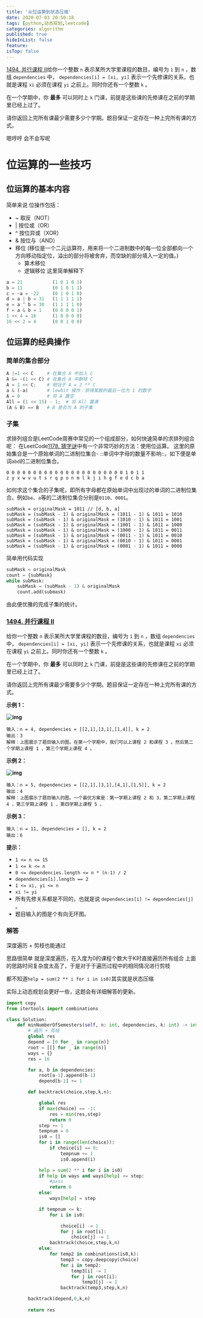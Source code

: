```yaml
---
title: '从位运算到状态压缩'
date: 2020-07-03 20:50:18
tags: [python,动态规划,leetcode]
categories: algorithm
published: true
hideInList: false
feature: 
isTop: false
---
```




[1494. 并行课程 II](https://leetcode-cn.com/problems/parallel-courses-ii/)给你一个整数 `n` 表示某所大学里课程的数目，编号为 `1` 到 `n` ，数组 `dependencies` 中， `dependencies[i] = [xi, yi]` 表示一个先修课的关系，也就是课程 `xi` 必须在课程 `yi` 之前上。同时你还有一个整数 `k` 。

在一个学期中，你 **最多** 可以同时上 `k` 门课，前提是这些课的先修课在之前的学期里已经上过了。

请你返回上完所有课最少需要多少个学期。题目保证一定存在一种上完所有课的方式。

嗯哼哼 会不会写呢

<!-- more -->

# 位运算的一些技巧

## 位运算的基本内容

简单来说
位操作包括：

- ~ 取反（NOT）
- | 按位或（OR）
- ^ 按位异或（XOR）
- & 按位与（AND）
- 移位 (移位是一个二元运算符，用来将一个二进制数中的每一位全部都向一个方向移动指定位，溢出的部分将被舍弃，而空缺的部分填入一定的值。)
  - 算术移位
  - 逻辑移位
    这里简单解释下

```Python
a = 21           (1 0 1 0 1)
b = 11           (0 1 0 1 1)
c = ~a = -22     (0 1 0 1 0)
d = a | b = 31   (1 1 1 1 1)
e = a ^ b = 30   (1 1 1 1 0)
f = a & b = 1    (0 0 0 0 1)
1 << 4 = 16      (1 0 0 0 0)
16 << 2 = 4      (0 0 1 0 0)
```

## 位运算的经典操作

### 简单的集合部分

```python
A |=1 << C     # 在集合 A 中加入 C
A &= ~(1 << C) # 在集合 A 中删除 C 
A = 1 << C;    # 相当于 A = 2 ** C
a & (-a)       # lowbit 操作：获得某数的最后一位为 1 的数字
A = 0          # 将 A 置空
All = (1 << 15) - 1;  # 将 All 置满
(A & B) == B   # B 是否为 A 的子集
```

### 子集

求排列组合是LeetCode周赛中常见的一个组成部分，如何快速简单的求排列组合呢：
在LeetCode[1178. 猜字谜](https://leetcode-cn.com/problems/number-of-valid-words-for-each-puzzle/)中有一个非常巧妙的方法：使用位运算。
这里的原始集合是一个原始单词的二进制位集合- ::单词中字母的数量不影响::，如下便是单词`abd`的二进制位集合。

```
0 0 0 0 0 0 0 0 0 0 0 0 0 0 0 0 0 0 0 0 0 0 1 0 1 1
z y x w v u t s r q p o n m l k j i h g f e d c b a
```

如何求这个集合的子集呢，即所有字母都在原始单词中出现过的单词的二进制位集合。例如`be`、`a`等的二进制位集合分别是`0110`、`0001`。

```
subMask = originalMask = 1011 // [d, b, a]
subMask = (subMask - 1) & originalMask = (1011 - 1) & 1011 = 1010 
subMask = (subMask - 1) & originalMask = (1010 - 1) & 1011 = 1001 
subMask = (subMask - 1) & originalMask = (1001 - 1) & 1011 = 1000 
subMask = (subMask - 1) & originalMask = (1000 - 1) & 1011 = 0011 
subMask = (subMask - 1) & originalMask = (0011 - 1) & 1011 = 0010
subMask = (subMask - 1) & originalMask = (0010 - 1) & 1011 = 0001
subMask = (subMask - 1) & originalMask = (0001 - 1) & 1011 = 0000
```

简单用代码实现

```python
subMask = originalMask
count = {subMask}
while subMask:
    subMask = (subMask - 1) & originalMask
    count.add(submask)
```

由此便优雅的完成子集的统计。

### [1494. 并行课程 II](https://leetcode-cn.com/problems/parallel-courses-ii/)

给你一个整数 `n` 表示某所大学里课程的数目，编号为 `1` 到 `n` ，数组 `dependencies` 中， `dependencies[i] = [xi, yi]` 表示一个先修课的关系，也就是课程 `xi` 必须在课程 `yi` 之前上。同时你还有一个整数 `k` 。

在一个学期中，你 **最多** 可以同时上 `k` 门课，前提是这些课的先修课在之前的学期里已经上过了。

请你返回上完所有课最少需要多少个学期。题目保证一定存在一种上完所有课的方式。

**示例 1：**

**![img](https://tva1.sinaimg.cn/large/007S8ZIlly1gge2rhffrjj307h043jr9.jpg)**

```
输入：n = 4, dependencies = [[2,1],[3,1],[1,4]], k = 2
输出：3 
解释：上图展示了题目输入的图。在第一个学期中，我们可以上课程 2 和课程 3 。然后第二个学期上课程 1 ，第三个学期上课程 4 。
```

**示例 2：**

**![img](https://tva1.sinaimg.cn/large/007S8ZIlly1gge2riauk8j307j05va9z.jpg)**

```
输入：n = 5, dependencies = [[2,1],[3,1],[4,1],[1,5]], k = 2
输出：4 
解释：上图展示了题目输入的图。一个最优方案是：第一学期上课程 2 和 3，第二学期上课程 4 ，第三学期上课程 1 ，第四学期上课程 5 。
```

**示例 3：**

```
输入：n = 11, dependencies = [], k = 2
输出：6
```

**提示：**

- `1 <= n <= 15`
- `1 <= k <= n`
- `0 <= dependencies.length <= n * (n-1) / 2`
- `dependencies[i].length == 2`
- `1 <= xi, yi <= n`
- `xi != yi`
- 所有先修关系都是不同的，也就是说 `dependencies[i] != dependencies[j]` 。
- 题目输入的图是个有向无环图。

### 解答

深度遍历 + 剪枝也能通过

思路很简单 就是深度遍历，在入度为0的课程个数大于K时直接遍历所有组合
上面的思路时间复杂度太高了，于是对于于遍历过程中的相同情况进行剪枝

都不知道` help = sum(2 ** i for i in is0) `其实就是状态压缩

实际上动态规划会更好一些，这题会有详细解答的更新。

```python
import copy
from itertools import combinations

class Solution:
    def minNumberOfSemesters(self, n: int, dependencies, k: int) -> int:
        # 遍历 + 剪枝
        global res
        depend = [0 for _ in range(n)]
        root = [[] for _ in range(n)]
        ways = {}
        res = 16

        for a, b in dependencies:
            root[a-1].append(b-1)
            depend[b-1] += 1

        def backtrack(choice,step,k,n):

            global res
            if max(choice) == -1:
                res = min(res,step)
                return 0
            step += 1
            tempnum = 0
            is0 = []
            for i in range(len(choice)):
                if choice[i] == 0:
                    tempnum += 1
                    is0.append(i)

            help = sum(2 ** i for i in is0)
            if help in ways and ways[help] <= step:
                #pass
                return 0
            else:
                ways[help] = step

            if tempnum <= k:
                for i in is0:

                    choice[i] -= 1
                    for j in root[i]:
                        choice[j] -= 1
                backtrack(choice,step,k,n)
            else:
                for temp2 in combinations(is0,k):
                    temp3 = copy.deepcopy(choice)
                    for i in temp2:
                        temp3[i] -= 1
                        for j in root[i]:
                            temp3[j] -= 1
                    backtrack(temp3,step,k,n)

        backtrack(depend,0,k,n)
        
        return res

```

